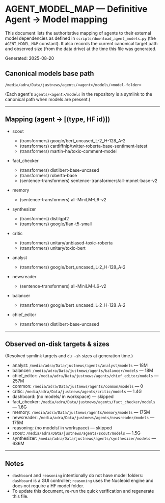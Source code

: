 # AGENT_MODEL_MAP — Definitive Agent → Model mapping

This document lists the authoritative mapping of agents to their external model dependencies as defined in `scripts/download_agent_models.py` (the `AGENT_MODEL_MAP` constant). It also records the current canonical target path and observed size (from the data drive) at the time this file was generated.

Generated: 2025-08-20

## Canonical models base path

`/media/adra/Data/justnews/agents/<agent>/models/<model-folder>`

(Each agent's `agents/<agent>/models` in the repository is a symlink to the canonical path when models are present.)

---

## Mapping (agent -> [(type, HF id)])

- scout
  - (transformers) google/bert_uncased_L-2_H-128_A-2
  - (transformers) cardiffnlp/twitter-roberta-base-sentiment-latest
  - (transformers) martin-ha/toxic-comment-model

- fact_checker
  - (transformers) distilbert-base-uncased
  - (transformers) roberta-base
  - (sentence-transformers) sentence-transformers/all-mpnet-base-v2

- memory
  - (sentence-transformers) all-MiniLM-L6-v2

- synthesizer
  - (transformers) distilgpt2
  - (transformers) google/flan-t5-small

- critic
  - (transformers) unitary/unbiased-toxic-roberta
  - (transformers) unitary/toxic-bert

- analyst
  - (transformers) google/bert_uncased_L-2_H-128_A-2

- newsreader
  - (sentence-transformers) all-MiniLM-L6-v2

- balancer
  - (transformers) google/bert_uncased_L-2_H-128_A-2

- chief_editor
  - (transformers) distilbert-base-uncased

---

## Observed on-disk targets & sizes

(Resolved symlink targets and `du -sh` sizes at generation time.)

- analyst: `/media/adra/Data/justnews/agents/analyst/models` — 18M
- balancer: `/media/adra/Data/justnews/agents/balancer/models` — 18M
- chief_editor: `/media/adra/Data/justnews/agents/chief_editor/models` — 257M
- common: `/media/adra/Data/justnews/agents/common/models` — 0
- critic: `/media/adra/Data/justnews/agents/critic/models` — 1.4G
- dashboard: (no models/ in workspace) — skipped
- fact_checker: `/media/adra/Data/justnews/agents/fact_checker/models` — 1.6G
- memory: `/media/adra/Data/justnews/agents/memory/models` — 175M
- newsreader: `/media/adra/Data/justnews/agents/newsreader/models` — 175M
- reasoning: (no models/ in workspace) — skipped
- scout: `/media/adra/Data/justnews/agents/scout/models` — 1.5G
- synthesizer: `/media/adra/Data/justnews/agents/synthesizer/models` — 636M

---

## Notes
- `dashboard` and `reasoning` intentionally do not have model folders: `dashboard` is a GUI controller; `reasoning` uses the Nucleoid engine and does not require a HF model folder.
- To update this document, re-run the quick verification and regenerate this file.
